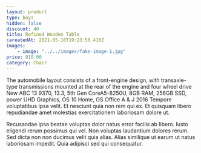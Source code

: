 ```yaml
---
layout: product
type: boys
hidden: false
discount: 40
title: Refined Wooden Table
careatedAt: 2021-05-10T19:23:50.416Z
images:
    - image: "../../images/fake-image-1.jpg"
price: 910.00
category: Chair
---
```

The automobile layout consists of a front-engine design, with transaxle-type transmissions mounted at the rear of the engine and four wheel drive
New ABC 13 9370, 13.3, 5th Gen CoreA5-8250U, 8GB RAM, 256GB SSD, power UHD Graphics, OS 10 Home, OS Office A & J 2016
Tempore voluptatibus ipsa velit. Et nesciunt quia non rem qui ex. Et quisquam libero repudiandae amet molestias exercitationem laboriosam dolore ut.
 Recusandae ipsa beatae voluptas dolor natus error facilis ab libero. Iusto eligendi rerum possimus qui vel. Non voluptas laudantium dolores rerum. Sed dicta non non ducimus velit quia alias. Alias similique ut earum ut natus laboriosam impedit. Quia adipisci sed qui consequatur.
